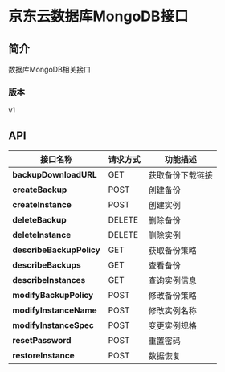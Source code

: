 # 京东云数据库MongoDB接口


## 简介
数据库MongoDB相关接口


### 版本
v1


## API
|接口名称|请求方式|功能描述|
|---|---|---|
|**backupDownloadURL**|GET|获取备份下载链接|
|**createBackup**|POST|创建备份|
|**createInstance**|POST|创建实例|
|**deleteBackup**|DELETE|删除备份|
|**deleteInstance**|DELETE|删除实例|
|**describeBackupPolicy**|GET|获取备份策略|
|**describeBackups**|GET|查看备份|
|**describeInstances**|GET|查询实例信息|
|**modifyBackupPolicy**|POST|修改备份策略|
|**modifyInstanceName**|POST|修改实例名称|
|**modifyInstanceSpec**|POST|变更实例规格|
|**resetPassword**|POST|重置密码|
|**restoreInstance**|POST|数据恢复|
